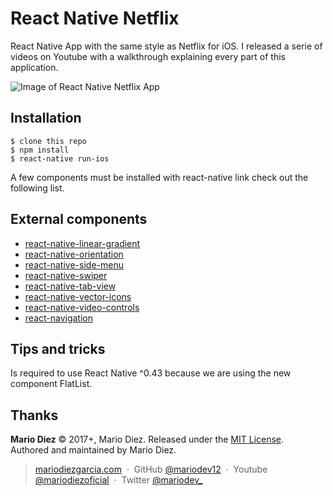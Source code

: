 # React Native Netflix

React Native App with the same style as Netflix for iOS. I released a serie of videos on Youtube with a walkthrough explaining every part of this application.

![Image of React Native Netflix App](http://i.imgur.com/EEZCSCg.png)

Installation
------------

    $ clone this repo
    $ npm install
    $ react-native run-ios

A few components must be installed with react-native link check out the following list.

External components
------------

* [react-native-linear-gradient](https://github.com/react-native-community/react-native-linear-gradient)
* [react-native-orientation](https://github.com/yamill/react-native-orientation)
* [react-native-side-menu](https://github.com/react-native-community/react-native-side-menu)
* [react-native-swiper](https://github.com/leecade/react-native-swiper)
* [react-native-tab-view](https://github.com/mariodev12/react-native-tab-view/)
* [react-native-vector-icons](https://github.com/oblador/react-native-vector-icons)
* [react-native-video-controls](https://github.com/mariodev12/react-native-video-controls/)
* [react-navigation](https://github.com/react-community/react-navigation)


Tips and tricks
---------------

Is required to use React Native ^0.43 because we are using the new component FlatList.

Thanks
------

**Mario Diez** © 2017+, Mario Diez. Released under the [MIT License].<br>
Authored and maintained by Mario Diez.

> [mariodiezgarcia.com](http://www.mariodiezgarcia.com) &nbsp;&middot;&nbsp;
> GitHub [@mariodev12](https://github.com/mariodev12) &nbsp;&middot;&nbsp;
> Youtube [@mariodiezoficial](https://www.youtube.com/channel/UCisGMoxaVxJMcbio2FBHORg) &nbsp;&middot;&nbsp;
> Twitter [@mariodev_](https://twitter.com/mariodev_)

[MIT License]: http://mit-license.org/
